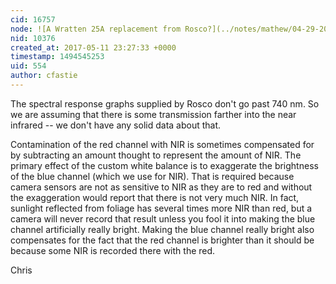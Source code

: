 ```yaml
---
cid: 16757
node: ![A Wratten 25A replacement from Rosco?](../notes/mathew/04-29-2014/a-wratten-25a-replacement-from-rosco)
nid: 10376
created_at: 2017-05-11 23:27:33 +0000
timestamp: 1494545253
uid: 554
author: cfastie
---
```


The spectral response graphs supplied by Rosco don't go past 740 nm. So we are assuming that there is some transmission farther into the near infrared -- we don't have any solid data about that. 

Contamination of the red channel with NIR is sometimes compensated for by subtracting an amount thought to represent the amount of NIR. The primary effect of the custom white balance is to exaggerate the brightness of the blue channel (which we use for NIR). That is required because camera sensors are not as sensitive to NIR as they are to red and without the exaggeration would report that there is not very much NIR. In fact, sunlight reflected from foliage has several times more NIR than red, but a camera will never record that result unless you fool it into making the blue channel artificially really bright. Making the blue channel really bright also compensates for the fact that the red channel is brighter than it should be because some NIR is recorded there with the red.

Chris
